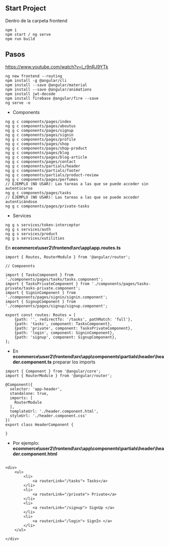 ## Start Project
Dentro de la carpeta frontend
```
npm i
npm start / ng serve
npm run build
```
## Pasos
https://www.youtube.com/watch?v=l_r9nRJ9YTk


```
ng new frontend --routing
npm install -g @angular/cli
npm install --save @angular/material
npm install --save @angular/animations
npm install jwt-decode
npm install firebase @angular/fire --save
ng serve -o
```
- Components
``` 
ng g c components/pages/index
ng g c components/pages/aboutus
ng g c components/pages/signup
ng g c components/pages/signin
ng g c components/pages/profile
ng g c components/pages/shop
ng g c components/pages/shop-product
ng g c components/pages/blog
ng g c components/pages/blog-article
ng g c components/pages/contact
ng g c components/partials/header
ng g c components/partials/footer
ng g c components/partials/product-review
ng g c components/pages/perfumes
// EJEMPLO (NO USAR): Las tareas a las que se puede acceder sin autenticarse
ng g c components/pages/tasks
// EJEMPLO (NO USAR): Las tareas a las que se puede acceder autenticándose
ng g c components/pages/private-tasks
``` 
- Services
```
ng g s services/token-interceptor
ng g s services/auth
ng g s services/product
ng g s services/xutilities
```
En **ecommerce\user2\frontend\src\app\app.routes.ts**
```
import { Routes, RouterModule } from '@angular/router';

// Compoennts

import { TasksComponent } from './components/pages/tasks/tasks.component';
import { TasksPrivateComponent } from './components/pages/tasks-private/tasks-private.component';
import { SigninComponent } from './components/pages/signin/signin.component';
import { SignupComponent } from './components/pages/signup/signup.component';

export const routes: Routes = [
    {path: '', redirectTo: '/tasks', pathMatch: 'full'},
    {path: 'tasks', component: TasksComponent},
    {path: 'private', component: TasksPrivateComponent},
    {path: 'login', component: SigninComponent},
    {path: 'signup', component: SignupComponent},
];

```
- En **ecommerce\user2\frontend\src\app\components\partials\header\header.component.ts** preparar los imports
```
import { Component } from '@angular/core';
import { RouterModule } from '@angular/router';

@Component({
  selector: 'app-header',
  standalone: true,
  imports: [
    RouterModule
  ],
  templateUrl: './header.component.html',
  styleUrl: './header.component.css'
})
export class HeaderComponent {

}

```
- Por ejemplo: **ecommerce\user2\frontend\src\app\components\partials\header\header.component.html**
```

<div>
    <ul>
        <li>
            <a routerLink="/tasks"> Tasks</a>
        </li>
        <li>
            <a routerLink="/private"> Private</a>
        </li>
        <li>
            <a routerLink="/signup"> SignUp </a>
        </li>
        <li>
            <a routerLink="/login"> SignIn </a>
        </li>
    </ul>

</div>
```
